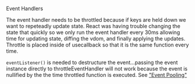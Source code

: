 Event Handlers

The event handler needs to be throttled because if keys are held down we want to repeteadly update state. React was having trouble changing the state that quickly so we only run the event handler every 30ms allowing time for updating state, diffing the vdom, and finally applying the updates. Throttle is placed inside of usecallback so that it is the same function every time.

`eventListener()` is needed to destructure the event...passing the event instance directly to throttleEventHandler will not work because the event is nullified by the the time throttled function is executed. See ["Event Pooling"](https://reactjs.org/docs/events.html#event-pooling)
